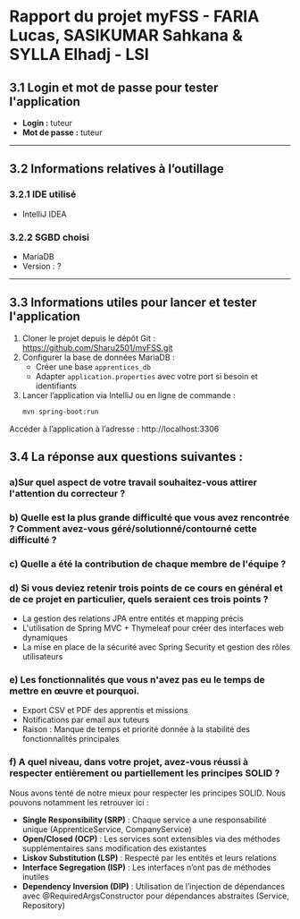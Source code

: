 # Rapport du projet myFSS - FARIA Lucas, SASIKUMAR Sahkana & SYLLA Elhadj - LSI

## 3.1 Login et mot de passe pour tester l'application
- **Login :** tuteur
- **Mot de passe :** tuteur

---

## 3.2 Informations relatives à l’outillage

### 3.2.1 IDE utilisé
- IntelliJ IDEA

### 3.2.2 SGBD choisi
- MariaDB
- Version : ?

---

## 3.3 Informations utiles pour lancer et tester l'application

1. Cloner le projet depuis le dépôt Git : https://github.com/Sharu2501/myFSS.git
2. Configurer la base de données MariaDB :
    - Créer une base `apprentices_db`
    - Adapter `application.properties` avec votre port si besoin et identifiants
3. Lancer l’application via IntelliJ ou en ligne de commande :
   ```bash
   mvn spring-boot:run

Accéder à l’application à l’adresse : http://localhost:3306

## 3.4 La réponse aux questions suivantes :

### a)Sur quel aspect de votre travail souhaitez-vous attirer l'attention du correcteur ?

### b) Quelle est la plus grande difficulté que vous avez rencontrée ? Comment avez-vous géré/solutionné/contourné cette difficulté ?

### c) Quelle a été la contribution de chaque membre de l'équipe ?

### d) Si vous deviez retenir trois points de ce cours en général et de ce projet en particulier, quels seraient ces trois points ?
- La gestion des relations JPA entre entités et mapping précis
- L'utilisation de Spring MVC + Thymeleaf pour créer des interfaces web dynamiques 
- La mise en place de la sécurité avec Spring Security et gestion des rôles utilisateurs

### e) Les fonctionnalités que vous n'avez pas eu le temps de mettre en œuvre et pourquoi.
- Export CSV et PDF des apprentis et missions
- Notifications par email aux tuteurs
- Raison : Manque de temps et priorité donnée à la stabilité des fonctionnalités principales

### f) A quel niveau, dans votre projet, avez-vous réussi à respecter entièrement ou partiellement les principes SOLID ?

Nous avons tenté de notre mieux pour respecter les principes SOLID. Nous pouvons notamment les retrouver ici :
- **Single Responsibility (SRP)** : Chaque service a une responsabilité unique (ApprenticeService, CompanyService)
- **Open/Closed (OCP)** : Les services sont extensibles via des méthodes supplémentaires sans modification des existantes 
- **Liskov Substitution (LSP)** : Respecté par les entités et leurs relations 
- **Interface Segregation (ISP)** : Les interfaces n’ont pas de méthodes inutiles 
- **Dependency Inversion (DIP)** : Utilisation de l’injection de dépendances avec @RequiredArgsConstructor pour dépendances abstraites (Service, Repository)
